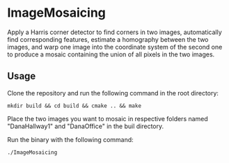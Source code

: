 # ImageMosaicing
Apply a Harris corner detector to find corners in two images, automatically find corresponding features, estimate a homography between the two images, and warp one image into the coordinate system of the second one to produce a mosaic containing the union of all pixels in the two images.

## Usage
Clone the repository and run the following command in the root directory:
```
mkdir build && cd build && cmake .. && make
```

Place the two images you want to mosaic in respective folders named "DanaHallway1" and "DanaOffice" in the buil directory.

Run the binary with the following command:
```
./ImageMosaicing
```